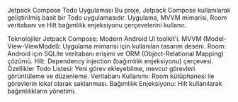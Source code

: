 Jetpack Compose Todo Uygulaması
Bu proje, Jetpack Compose kullanılarak geliştirilmiş basit bir Todo uygulamasıdır. Uygulama, MVVM mimarisi, Room veritabanı ve Hilt bağımlılık enjeksiyonu çerçevelerini kullanır.

Teknolojiler
Jetpack Compose: Modern Android UI toolkit'i.
MVVM (Model-View-ViewModel): Uygulama mimarisi için kullanılan tasarım deseni.
Room: Android için SQLite veritabanı erişimi ve ORM (Object-Relational Mapping) çözümü.
Hilt: Dependency injection (bağımlılık enjeksiyonu) çerçevesi.
Özellikler
Todo Listesi: Yeni görev ekleyebilme, mevcut görevleri görüntüleme ve düzenleme.
Veritabanı Kullanımı: Room kütüphanesi ile görevlerin lokal olarak saklanması.
Bağımlılık Enjeksiyonu: Hilt kullanılarak bağımlılıkların yönetimi.
